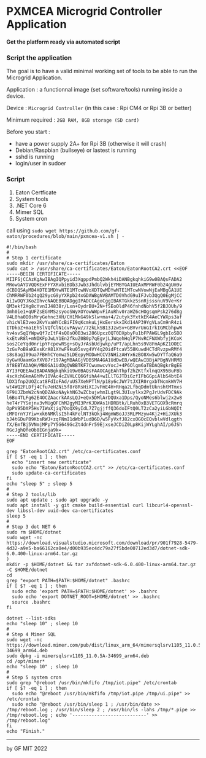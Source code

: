 # PXMCEA Microgrid Controller Application
#### Get the platform ready via automated script

### Script the application

The goal is to have a valid minimal working set of tools to be able to run the Microgrid Application.

Application : a functionnal image (set software/tools) running inside a device.

Device : `Microgrid Controller` (in this case : Rpi CM4 or Rpi 3B or better)

Minimum required : `2GB RAM, 8GB storage (SD card)`

Before you start :
 - have a power supply 2A+ for Rpi 3B (otherwise it will crash)
 - Debian/Raspbian (bullseye) or lastest is running
 - sshd is running
 - login/user in sudoer
 

### Script

1. Eaton Certficate
2. System tools
3. .NET Core 6
4. Mimer SQL
5. System cron

call using `sudo wget https://github.com/gf-eaton/procedures/blob/main/pxmcea-v1.sh | -`
```
#!/bin/bash
#
# Step 1 certificate
sudo mkdir /usr/share/ca-certificates/Eaton
sudo cat > /usr/share/ca-certificates/Eaton/EatonRootCA2.crt <<EOF
-----BEGIN CERTIFICATE-----
MIIFSjCCAzKgAwIBAgIQPpyid3XgppdPmbQ2Wkh4iDANBgkqhkiG9w0BAQsFADA2
MRowGAYDVQQKExFFYXRvbiBDb3Jwb3JhdGlvbjEYMBYGA1UEAxMPRWF0b24gUm9v
dCBDQSAyMB4XDTE1MDYwNTE1MTcwNVoXDTQwMDYwNTE1MTcwNVowNjEaMBgGA1UE
ChMRRWF0b24gQ29ycG9yYXRpb24xGDAWBgNVBAMTD0VhdG9uIFJvb3QgQ0EgMjCC
AiIwDQYJKoZIhvcNAQEBBQADggIPADCCAgoCggIBAKTGkkzSsnRjsssnuV9Ve+Kr
QM3ekf2Xg8cYvnIJ4838r/Lxn+OydrBU+2N+fSEoOldP46fnhdNohV5f2BJOUh/9
3mh0ie1+qUFZsEGYMSzsyooSWyXOYowWWpvFiAuRhv0raWZ6cHOgsqmPsk276d8g
V4L0ha0I0sMryGehnc3XH/CH1MkG49kSlw+ma+4/2utyk3YxtkEK4AeCYWXps3af
vhicWlE3vex2KvYvaWYCcBiFI9qKcmkuLjHxEerskxIKd14AP39YgVLaCm9nR4zi
ITDkoZ+ma1EhSlVQfClN1cvPAyw//72kLkSB13JzwSv+GBVvrUnGIrkIGMCbhpwW
hv4svSqQYWpwQf7zItF4sQ8sO0B3wi286Upxz0QT0DXpbyFu1bFPAWGL9gbIoSBO
kxEtvR8l+mNIKFpJwLY1En2fkuZ0B0p7qEgvjLJWqehHqlP7NvRCFNXWbfyjKCoK
sos2CeYqd0nripYFcpewRSg+sOyJrAsbUdjwkp/uPT/apLhn5s9V8FmApKZ1OOEC
3zGvPoB9aKExsKrA81XYwF9ku05svg4VY4q20idFtcaV558KuwdHCTdRvzpwRMf4
s8s8agI09ua7FBHhCYemwz5LDEepyMODwHCCV3NHizAHYx6zBO8Xw5wDYTfaQ6a9
UyGwHUaamGxfXV87r197AgMBAAGjVDBSMA4GA1UdDwEB/wQEAwIBBjAPBgNVHRMB
Af8EBTADAQH/MB0GA1UdDgQWBBTKF7CwumwcvYocJ+4P6Olgm6aTBDAQBgkrBgEE
AYI3FQEEAwIBADANBgkqhkiG9w0BAQsFAAOCAgEAhThpf2hZKtfxlnqQX95BuFBb
4scXchGkmAGhMv1OVAc4cZVHLCQ6GfihA4+wILlTGJTDiGzfIFbGGpiAlbS4btE4
lDX1fnp2UOZcat8FdIoFAd/uUS7XeNPTlN/p18y6cJWY7tJXIR0rgxbTNcmkWV7H
wt4WQ2FLDfj4Cfu7eHZNi5f8r8RsHiXIJvFmE4H+RHqa2LfbqDdmtUknshtMTmxs
6F9UJZbmW2cNnQDZAkoNAykhNG3wZCbujwhmILgt9L3UIuylkx2PgJrUdvFDC9Ak
l6Bo4TLFg62E4OCZAacrkAAsLQJ+eQx5DMlArDQUxa1Dps/QyoNMes6blwj2x2w8
heT4r7YSejnv3vMUgQFChM2gyMI3PrKJDWAs1HDRBtk/LRuh0xB3VETGOX9cRmrq
OpPV95DAP5Hs7IWaXjiq7OoQX9yIdL7Z7gjjffQ36doIFtQ0LT2zCa2yiLGbNQIt
cMFOrnYJYiw+xk6NMKlsI5h4kFelNT3kQkj4WgmWBoJJ3RLPMzyw4Kj2+HiJXUk3
bJ4tGDuPB9KbsRWJ+zqFNmI1dWbP1udD6D/w5FyVxfJ82cxOGOcEQvblwVdlqgth
fX/EmfBj5VNmjMPp7Y5G649GcZt4dnFr59EjxseJCDiZ0Lp8KijWYLghAI/p6JSh
RGcJghQfeOb8EGnja9k=
-----END CERTIFICATE-----
EOF

grep "EatonRootCA2.crt" /etc/ca-certificates.conf
if [ $? -eq 1 ] ; then
  echo "insert new certificate"
  sudo echo "Eaton/EatonRootCA2.crt" >> /etc/ca-certificates.conf
  sudo update-ca-certificates
fi
echo "sleep 5" ; sleep 5
#
# Step 2 tools/lib
sudo apt update ; sudo apt upgrade -y
sudo apt install -y git cmake build-essential curl libcurl4-openssl-dev libssl-dev uuid-dev ca-certificates
sleep 5
#
# Step 3 dot NET 6
sudo rm $HOME/dotnet
sudo wget -nc https://download.visualstudio.microsoft.com/download/pr/901f7928-5479-4d32-a9e5-ba66162ca0e4/d00b935ec4dc79a27f5bde00712ed3d7/dotnet-sdk-6.0.400-linux-arm64.tar.gz
)
mkdir -p $HOME/dotnet && tar zxfdotnet-sdk-6.0.400-linux-arm64.tar.gz -C $HOME/dotnet
cd
grep "export PATH=$PATH:$HOME/dotnet" .bashrc
if [ $? -eq 1 ] ; then
  sudo echo 'export PATH=$PATH:$HOME/dotnet' >> .bashrc
  sudo echo 'export DOTNET_ROOT=$HOME/dotnet' >> .bashrc
  source .bashrc
fi

dotnet --list-sdks
echo "sleep 10" ; sleep 10
#
# Step 4 Mimer SQL
sudo wget -nc https://download.mimer.com/pub/dist/linux_arm_64/mimersqlsrv1105_11.0.5A-34699_arm64.deb
sudo dpkg -i mimersqlsrv1105_11.0.5A-34699_arm64.deb
cd /opt/mimer*
echo "sleep 10" ; sleep 10
#
# Step 5 system cron
sudo grep "@reboot /usr/bin/mkfifo /tmp/iot.pipe" /etc/crontab
if [ $? -eq 1 ] ; then
  sudo echo "@reboot /usr/bin/mkfifo /tmp/iot.pipe /tmp/ui.pipe" >> /etc/crontab
  sudo echo "@reboot /usr/bin/sleep 1 ; /usr/bin/date >> /tmp/reboot.log ; /usr/bin/sleep 2 ; /usr/bin/ls -lahs /tmp/*.pipe >> /tmp/reboot.log ; echo '---------------------------' >> /tmp/reboot.log"
fi
echo "Finish."
```

---
by GF MIT 2022
